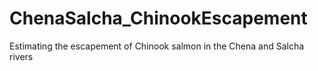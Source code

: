 # ChenaSalcha_ChinookEscapement
Estimating the escapement of Chinook salmon in the Chena and Salcha rivers
